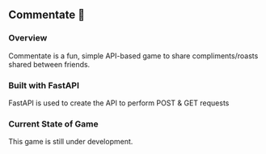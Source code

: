 ## Commentate 💬

### Overview
Commentate is a fun, simple API-based game to share compliments/roasts shared between friends.

### Built with FastAPI
FastAPI is used to create the API to perform POST & GET requests

### Current State of Game
This game is still under development.
